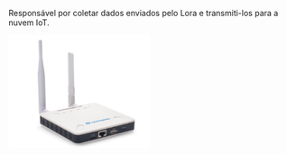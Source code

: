 <p>Responsável por coletar dados enviados pelo Lora e transmiti-los para a nuvem IoT.</p>
<img src="/hardware_utilizado/Dragino/dragino.png" width="250" height="200">
